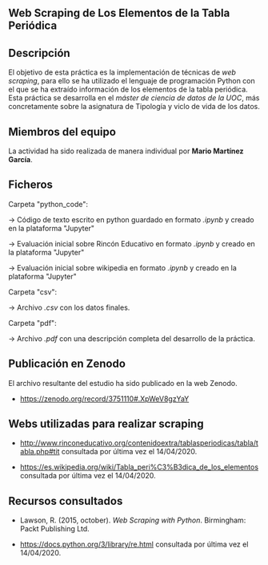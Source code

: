 ## Web Scraping de Los Elementos de la Tabla Periódica

## Descripción

El objetivo de esta práctica es la implementación de técnicas de _web scraping_, para ello se ha utilizado el lenguaje de programación Python con el que se ha extraído información de los elementos de la tabla periódica. Esta práctica se desarrolla en el _máster de ciencia de datos de la UOC_, más concretamente sobre la asignatura de Tipología y viclo de vida de los datos.


## Miembros del equipo

La actividad ha sido realizada de manera individual por **Mario Martínez García**.


## Ficheros 

Carpeta "python_code":

  &rarr; Código de texto escrito en python guardado en formato _.ipynb_ y creado en la plataforma "Jupyter"

  &rarr; Evaluación inicial sobre Rincón Educativo en formato _.ipynb_ y creado en la plataforma "Jupyter"
                 
  &rarr; Evaluación inicial sobre wikipedia en formato _.ipynb_ y creado en la plataforma "Jupyter"
                 
Carpeta "csv":

  &rarr; Archivo _.csv_ con los datos finales.

Carpeta "pdf":

  &rarr; Archivo  _.pdf_ con una descripción completa del desarrollo de la práctica.

## Publicación en Zenodo

El archivo resultante del estudio ha sido publicado en la web Zenodo.

* https://zenodo.org/record/3751110#.XpWeV8gzYaY

## Webs utilizadas para realizar scraping

* http://www.rinconeducativo.org/contenidoextra/tablasperiodicas/tabla/tabla.php#tit consultada por última vez el 14/04/2020.

* https://es.wikipedia.org/wiki/Tabla_peri%C3%B3dica_de_los_elementos consultada por última vez el 14/04/2020.


## Recursos consultados

* Lawson, R. (2015, october). _Web Scraping with Python_. Birmingham: Packt Publishing Ltd.

* https://docs.python.org/3/library/re.html consultada por última vez el 14/04/2020.
